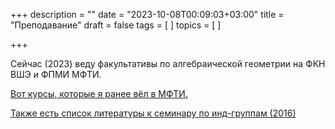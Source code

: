 +++
description = ""
date = "2023-10-08T00:09:03+03:00"
title = "Преподавание"
draft = false
tags = [
]
topics = [
]

+++

Сейчас (2023) веду факультативы по алгебраической геометрии на ФКН ВШЭ и ФПМИ МФТИ.

[Вот курсы, которые я ранее вёл в МФТИ.](/mipt)

[Также есть список литературы к семинару по инд-группам (2016)](/ind)
